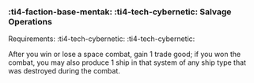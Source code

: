 ### :ti4-faction-base-mentak: :ti4-tech-cybernetic: **Salvage Operations**

Requirements: :ti4-tech-cybernetic: :ti4-tech-cybernetic:

After you win or lose a space combat, gain 1 trade good; if you won the combat, you may also produce 1 ship in that system of any ship type that was destroyed during the combat.
